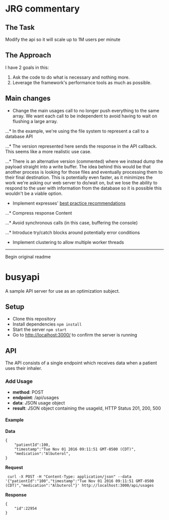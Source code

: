 # JRG commentary

## The Task

Modify the api so it will scale up to 1M users per minute

## The Approach

I have 2 goals in this:

1. Ask the code to do what is necessary and nothing more.
2. Leverage the framework's performance tools as much as possible.

## Main changes

  * Change the main usages call to no longer push everything to the same array.  We want each call to be independent to avoid having to wait on flushing a large array.

  ...* In the example, we're using the file system to represent a call to a database API

  ...* The version represented here sends the response in the API callback.  This seems like a more realistic use case.

  ...* There is an alternative version (commented) where we instead dump the payload straight into a write buffer.  The idea behind this would be that another process is looking for those files and eventually processing them to their final destination.  This is potentially even faster, as it minimizes the work we're asking our web server to do/wait on, but we lose the ability to respond to the user with information from the database so it is possible this wouldn't be a viable option.

  * Implement expresses' [best practice recommendations](https://expressjs.com/en/advanced/best-practice-performance.html)

  ...* Compress response Content

  ...* Avoid synchronous calls (in this case, buffering the console)

  ...* Introduce try/catch blocks around potentially error conditions

  * Implement clustering to allow multiple worker threads

---
Begin original readme

# busyapi

A sample API server for use as an optimization subject.

## Setup

  *  Clone this repository
  *  Install dependencies `npm install`
  *  Start the server `npm start`
  *  Go to [http://localhost:3000/](http://localhost:3000/) to confirm the server is running

## API

The API consists of a single endpoint which receives data when a patient uses their inhaler.

### Add Usage

  *  **method**: POST
  *  **endpoint**: /api/usages
  *  **data**: JSON usage object
  *  **result**: JSON object containing the usageId, HTTP Status 201, 200, 500

#### Example

**Data**
````
{
    "patientId":100,
    "timestamp":"Tue Nov 01 2016 09:11:51 GMT-0500 (CDT)",
    "medication":"Albuterol",
}
````

**Request**

     curl -X POST -H "Content-Type: application/json" --data '{"patientId":"100","timestamp":"Tue Nov 01 2016 09:11:51 GMT-0500 (CDT)","medication":"Albuterol"}' http://localhost:3000/api/usages

**Response**
````
{
    "id":22954
}
````
